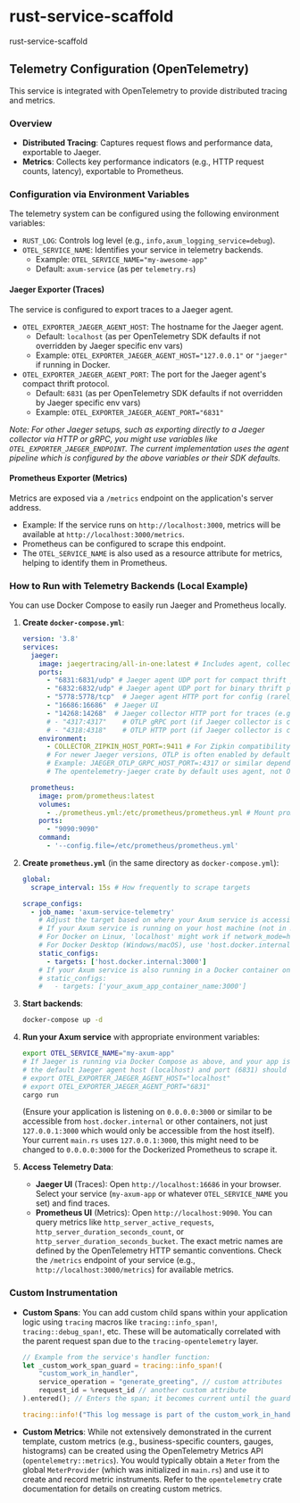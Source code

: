 # rust-service-scaffold
rust-service-scaffold

## Telemetry Configuration (OpenTelemetry)

This service is integrated with OpenTelemetry to provide distributed tracing and metrics.

### Overview

-   **Distributed Tracing**: Captures request flows and performance data, exportable to Jaeger.
-   **Metrics**: Collects key performance indicators (e.g., HTTP request counts, latency), exportable to Prometheus.

### Configuration via Environment Variables

The telemetry system can be configured using the following environment variables:

-   `RUST_LOG`: Controls log level (e.g., `info,axum_logging_service=debug`).
-   `OTEL_SERVICE_NAME`: Identifies your service in telemetry backends.
    -   Example: `OTEL_SERVICE_NAME="my-awesome-app"`
    -   Default: `axum-service` (as per `telemetry.rs`)

#### Jaeger Exporter (Traces)

The service is configured to export traces to a Jaeger agent.

-   `OTEL_EXPORTER_JAEGER_AGENT_HOST`: The hostname for the Jaeger agent.
    -   Default: `localhost` (as per OpenTelemetry SDK defaults if not overridden by Jaeger specific env vars)
    -   Example: `OTEL_EXPORTER_JAEGER_AGENT_HOST="127.0.0.1"` or `"jaeger"` if running in Docker.
-   `OTEL_EXPORTER_JAEGER_AGENT_PORT`: The port for the Jaeger agent's compact thrift protocol.
    -   Default: `6831` (as per OpenTelemetry SDK defaults if not overridden by Jaeger specific env vars)
    -   Example: `OTEL_EXPORTER_JAEGER_AGENT_PORT="6831"`

*Note: For other Jaeger setups, such as exporting directly to a Jaeger collector via HTTP or gRPC, you might use variables like `OTEL_EXPORTER_JAEGER_ENDPOINT`. The current implementation uses the agent pipeline which is configured by the above variables or their SDK defaults.*

#### Prometheus Exporter (Metrics)

Metrics are exposed via a `/metrics` endpoint on the application's server address.

-   Example: If the service runs on `http://localhost:3000`, metrics will be available at `http://localhost:3000/metrics`.
-   Prometheus can be configured to scrape this endpoint.
-   The `OTEL_SERVICE_NAME` is also used as a resource attribute for metrics, helping to identify them in Prometheus.

### How to Run with Telemetry Backends (Local Example)

You can use Docker Compose to easily run Jaeger and Prometheus locally.

1.  **Create `docker-compose.yml`**:
    ```yaml
    version: '3.8'
    services:
      jaeger:
        image: jaegertracing/all-in-one:latest # Includes agent, collector, query, and UI
        ports:
          - "6831:6831/udp" # Jaeger agent UDP port for compact thrift protocol
          - "6832:6832/udp" # Jaeger agent UDP port for binary thrift protocol (if needed by client)
          - "5778:5778/tcp"  # Jaeger agent HTTP port for config (rarely used by clients)
          - "16686:16686"  # Jaeger UI
          - "14268:14268"  # Jaeger collector HTTP port for traces (e.g., for direct HTTP exporter)
          # - "4317:4317"    # OTLP gRPC port (if Jaeger collector is configured for OTLP)
          # - "4318:4318"    # OTLP HTTP port (if Jaeger collector is configured for OTLP)
        environment:
          - COLLECTOR_ZIPKIN_HOST_PORT=:9411 # For Zipkin compatibility if needed
          # For newer Jaeger versions, OTLP is often enabled by default or via specific OTLP env vars.
          # Example: JAEGER_OTLP_GRPC_HOST_PORT=:4317 or similar depending on Jaeger version.
          # The opentelemetry-jaeger crate by default uses agent, not OTLP to Jaeger.

      prometheus:
        image: prom/prometheus:latest
        volumes:
          - ./prometheus.yml:/etc/prometheus/prometheus.yml # Mount prometheus config
        ports:
          - "9090:9090"
        command:
          - '--config.file=/etc/prometheus/prometheus.yml'
    ```

2.  **Create `prometheus.yml`** (in the same directory as `docker-compose.yml`):
    ```yaml
    global:
      scrape_interval: 15s # How frequently to scrape targets

    scrape_configs:
      - job_name: 'axum-service-telemetry'
        # Adjust the target based on where your Axum service is accessible from the Prometheus container.
        # If your Axum service is running on your host machine (not in Docker):
        # For Docker on Linux, 'localhost' might work if network_mode=host, or use host IP.
        # For Docker Desktop (Windows/macOS), use 'host.docker.internal'.
        static_configs:
          - targets: ['host.docker.internal:3000']
        # If your Axum service is also running in a Docker container on the same Docker network:
        # static_configs:
        #   - targets: ['your_axum_app_container_name:3000']
    ```

3.  **Start backends**:
    ```bash
    docker-compose up -d
    ```

4.  **Run your Axum service** with appropriate environment variables:
    ```bash
    export OTEL_SERVICE_NAME="my-axum-app"
    # If Jaeger is running via Docker Compose as above, and your app is on the host,
    # the default Jaeger agent host (localhost) and port (6831) should work.
    # export OTEL_EXPORTER_JAEGER_AGENT_HOST="localhost"
    # export OTEL_EXPORTER_JAEGER_AGENT_PORT="6831"
    cargo run
    ```
    (Ensure your application is listening on `0.0.0.0:3000` or similar to be accessible from `host.docker.internal` or other containers, not just `127.0.0.1:3000` which would only be accessible from the host itself). Your current `main.rs` uses `127.0.0.1:3000`, this might need to be changed to `0.0.0.0:3000` for the Dockerized Prometheus to scrape it.

5.  **Access Telemetry Data**:
    -   **Jaeger UI** (Traces): Open `http://localhost:16686` in your browser. Select your service (`my-axum-app` or whatever `OTEL_SERVICE_NAME` you set) and find traces.
    -   **Prometheus UI** (Metrics): Open `http://localhost:9090`. You can query metrics like `http_server_active_requests`, `http_server_duration_seconds_count`, or `http_server_duration_seconds_bucket`. The exact metric names are defined by the OpenTelemetry HTTP semantic conventions. Check the `/metrics` endpoint of your service (e.g., `http://localhost:3000/metrics`) for available metrics.

### Custom Instrumentation

-   **Custom Spans**: You can add custom child spans within your application logic using `tracing` macros like `tracing::info_span!`, `tracing::debug_span!`, etc. These will be automatically correlated with the parent request span due to the `tracing-opentelemetry` layer.
    ```rust
    // Example from the service's handler function:
    let _custom_work_span_guard = tracing::info_span!(
        "custom_work_in_handler",
        service_operation = "generate_greeting", // custom attributes
        request_id = %request_id // another custom attribute
    ).entered(); // Enters the span; it becomes current until the guard is dropped.

    tracing::info!("This log message is part of the custom_work_in_handler span.");
    ```
-   **Custom Metrics**: While not extensively demonstrated in the current template, custom metrics (e.g., business-specific counters, gauges, histograms) can be created using the OpenTelemetry Metrics API (`opentelemetry::metrics`). You would typically obtain a `Meter` from the global `MeterProvider` (which was initialized in `main.rs`) and use it to create and record metric instruments. Refer to the `opentelemetry` crate documentation for details on creating custom metrics.
